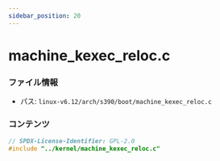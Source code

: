 ```yaml
---
sidebar_position: 20
---
```

# machine_kexec_reloc.c

### ファイル情報

- パス: `linux-v6.12/arch/s390/boot/machine_kexec_reloc.c`

### コンテンツ

```c
// SPDX-License-Identifier: GPL-2.0
#include "../kernel/machine_kexec_reloc.c"

```
